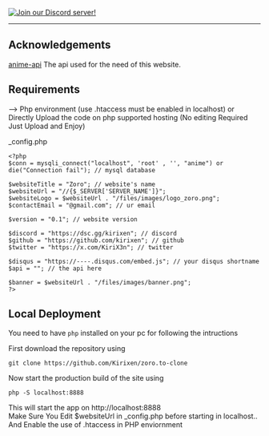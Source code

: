 [![Join our Discord server!](https://invidget.switchblade.xyz/BgTWqFnEss)](https://discord.gg/BgTWqFnEss)
<hr/>

## Acknowledgements

[anime-api](https://github.com/kirixen/gogo-api) The api used for the need of this website. 

## Requirements
--> Php environment (use .htaccess must be enabled in localhost) or Directly Upload the code on php supported hosting (No editing Required Just Upload and Enjoy)

_config.php
```
<?php 
$conn = mysqli_connect("localhost", 'root' , '', "anime") or die("Connection fail"); // mysql database

$websiteTitle = "Zoro"; // website's name
$websiteUrl = "//{$_SERVER['SERVER_NAME']}";
$websiteLogo = $websiteUrl . "/files/images/logo_zoro.png";
$contactEmail = "@gmail.com"; // ur email

$version = "0.1"; // website version 

$discord = "https://dsc.gg/kirixen"; // discord
$github = "https://github.com/kirixen"; // github
$twitter = "https://x.com/KiriX3n"; // twitter
 
$disqus = "https://----.disqus.com/embed.js"; // your disqus shortname
$api = ""; // the api here 

$banner = $websiteUrl . "/files/images/banner.png";
?>

```

## Local Deployment

You need to have `php` installed on your pc for following the intructions

First download the repository using
```
git clone https://github.com/Kirixen/zoro.to-clone
```

Now start the production build of the site using
```
php -S localhost:8888
```

This will start the app on http://localhost:8888 <br>
Make Sure You Edit $websiteUrl in _config.php before starting in localhost.. <br>
And Enable the use of .htaccess in PHP enviornment
